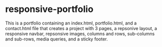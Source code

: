 # responsive-portfolio

This is a portfolio containing an index.html, portfolio.html, and a contact.html file that creates a project with 3 pages, a repsonive layout, a responsive navbar, repsonsive images, columns and rows, sub-columns and sub-rows, media queries, and a sticky footer.
